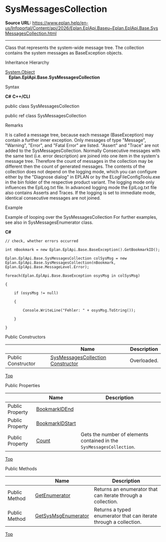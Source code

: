 # SysMessagesCollection

**Source URL:** https://www.eplan.help/en-us/Infoportal/Content/api/2026/Eplan.EplApi.Baseu~Eplan.EplApi.Base.SysMessagesCollection.html

---

Class that represents the system-wide message tree. The collection contains the system messages as BaseException objects.

Inheritance Hierarchy

[System.Object](#)  
   **Eplan.EplApi.Base.SysMessagesCollection**

Syntax

**C#**
**C++/CLI**


public class SysMessagesCollection

public ref class SysMessagesCollection


Remarks

It is called a message tree, because each message (BaseException) may contain a further inner exception. Only messages of type "Message", "Warning", "Error", and "Fatal Error" are listed. "Assert" and "Trace" are not added to the SysMessagesCollection. Normally Consecutive messages with the same text (i.e. error description) are joined into one item in the system's message tree. Therefore the count of messages in the collection may be different then the count of generated messages. The contents of the collection does not depend on the logging mode, which you can configure either by the "Diagnose dialog" in EPLAN or by the ELogFileConfigToolu.exe in the bin folder of the respective product variant. The logging mode only influences the EplLog.txt file. In advanced logging mode the EplLog.txt file also contains Asserts and Traces. If the logging is set to immediate mode, identical consecutive messages are not joined.

Example

Example of looping over the SysMessagesCollection For further examples, see also in SysMessagesEnumerator class.

**C#**

```
// check, whether errors occurred

int nBookmark = new Eplan.EplApi.Base.BaseException().GetBookmarkID();

Eplan.EplApi.Base.SysMessagesCollection colSysMsg = new Eplan.EplApi.Base.SysMessagesCollection(nBookmark, Eplan.EplApi.Base.MessageLevel.Error);

foreach(Eplan.EplApi.Base.BaseException osysMsg in colSysMsg)

{

	if (osysMsg != null)

	{

		Console.WriteLine("Fehler: " + osysMsg.ToString());

	}

}
```

Public Constructors

|  | Name | Description |
| --- | --- | --- |
| Public Constructor | [SysMessagesCollection Constructor](Eplan.EplApi.Baseu~Eplan.EplApi.Base.SysMessagesCollection~_ctor.html) | Overloaded. |

[Top](#top)

Public Properties

|  | Name | Description |
| --- | --- | --- |
| Public Property | [BookmarkIDEnd](Eplan.EplApi.Baseu~Eplan.EplApi.Base.SysMessagesCollection~BookmarkIDEnd.html) |  |
| Public Property | [BookmarkIDStart](Eplan.EplApi.Baseu~Eplan.EplApi.Base.SysMessagesCollection~BookmarkIDStart.html) |  |
| Public Property | [Count](Eplan.EplApi.Baseu~Eplan.EplApi.Base.SysMessagesCollection~Count.html) | Gets the number of elements contained in the `SysMessagesCollection`. |

[Top](#top)

Public Methods

|  | Name | Description |
| --- | --- | --- |
| Public Method | [GetEnumerator](Eplan.EplApi.Baseu~Eplan.EplApi.Base.SysMessagesCollection~GetEnumerator.html) | Returns an enumerator that can iterate through a collection. |
| Public Method | [GetSysMsgEnumerator](Eplan.EplApi.Baseu~Eplan.EplApi.Base.SysMessagesCollection~GetSysMsgEnumerator.html) | Returns a typed enumerator that can iterate through a collection. |

[Top](#top)
